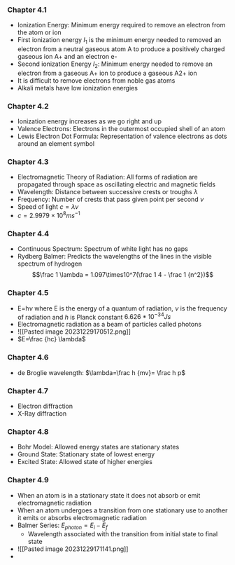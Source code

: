 ### Chapter 4.1 
- Ionization Energy: Minimum energy required to remove an electron from the atom or ion
- First ionization energy $I_1$ is the minimum energy needed to removed an electron from a neutral gaseous atom A to produce a positively charged gaseous ion A+ and an electron e-
- Second ionization Energy $I_2$: Minimum energy needed to remove an electron from a gaseous A+ ion to produce a gaseous A2+ ion
- It is difficult to remove electrons from noble gas atoms
- Alkali metals have low ionization energies
### Chapter 4.2
- Ionization energy increases as we go right and up 
- Valence Electrons: Electrons in the outermost occupied shell of an atom
- Lewis Electron Dot Formula: Representation of valence electrons as dots around an element symbol
### Chapter 4.3
- Electromagnetic Theory of Radiation: All forms of radiation are propagated through space as oscillating electric and magnetic fields
- Wavelength: Distance between successive crests or troughs $\lambda$
- Frequency: Number of crests that pass given point per second $\nu$
- Speed of light $c=\lambda\nu$
- $c=2.9979\times 10^8ms^{-1}$
### Chapter 4.4
- Continuous Spectrum: Spectrum of white light has no gaps
-  Rydberg Balmer: Predicts the wavelengths of the lines in the visible spectrum of hydrogen $$\frac 1 \lambda = 1.097\times10^7(\frac 1 4 - \frac 1 {n^2})$$
### Chapter 4.5
- E=h$\nu$ where E is the energy of a quantum of radiation, $\nu$ is the frequency of radiation and $h$ is Planck constant $6.626*10^{-34}Js$
- Electromagnetic radiation as a beam of particles called photons
- ![[Pasted image 20231229170512.png]]
- $E=\frac {hc} \lambda$
### Chapter 4.6
- de Broglie wavelength: $\lambda=\frac h {mv}= \frac h p$
### Chapter 4.7
- Electron diffraction
- X-Ray diffraction
### Chapter 4.8
- Bohr Model: Allowed energy states are stationary states
- Ground State: Stationary state of lowest energy
- Excited State: Allowed state of higher energies
### Chapter 4.9
- When an atom is in a stationary state it does not absorb or emit electromagnetic radiation
- When an atom undergoes a transition from one stationary use to another it emits or absorbs electromagnetic radiation
- Balmer Series: $E_{photon}=E_i-E_f$
	- Wavelength associated with the transition from initial state to final state
- ![[Pasted image 20231229171141.png]]
- 